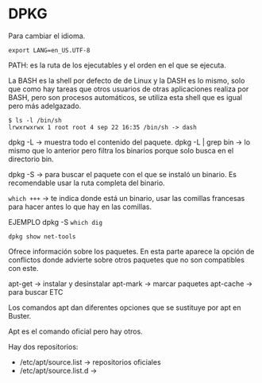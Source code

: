 # DPKG
Para cambiar el idioma. 
~~~
export LANG=en_US.UTF-8
~~~

PATH: es la ruta de los ejecutables y el orden en el que se ejecuta. 

La BASH es la shell por defecto de de Linux y  la DASH es lo mismo, solo que como hay tareas que otros usuarios de otras aplicaciones realiza por BASH, pero son procesos automáticos, se utiliza esta shell que es igual pero más adelgazado. 

~~~
$ ls -l /bin/sh
lrwxrwxrwx 1 root root 4 sep 22 16:35 /bin/sh -> dash
~~~

dpkg -L -> muestra todo el contenido del paquete.
dpkg -L | grep bin -> lo mismo que lo anterior pero filtra los binarios porque solo busca en el directorio bin. 

dpkg -S -> para buscar el paquete con el que se instaló un binario. Es recomendable usar la ruta completa del binario.

`which +++` -> te indica donde está un binario, usar las comillas francesas para hacer antes lo que hay en las comillas.

EJEMPLO dpkg -S `which dig`

~~~
dpkg show net-tools
~~~
Ofrece información sobre los paquetes. En esta parte aparece la opción de conflictos donde advierte sobre otros paquetes que no son compatibles con este. 

apt-get -> instalar y desinstalar
apt-mark -> marcar paquetes
apt-cache -> para buscar
ETC

Los comandos apt dan diferentes opciones que se sustituye por apt en Buster. 

Apt es el comando oficial pero hay otros. 

Hay dos repositorios:
- /etc/apt/source.list -> repositorios oficiales
- /etc/apt/source.list.d ->
